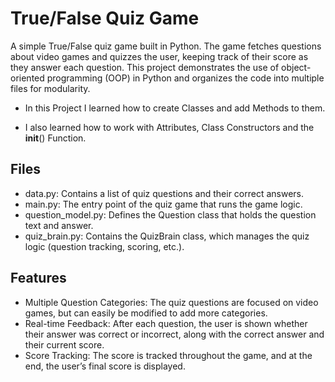 # True/False Quiz Game
A simple True/False quiz game built in Python. The game fetches questions about video games and quizzes the user, keeping track of their score as they answer each question. This project demonstrates the use of object-oriented programming (OOP) in Python and organizes the code into multiple files for modularity.

- In this Project I learned how to create Classes and add Methods to them.

- I also learned how to work with Attributes, Class Constructors and the __init__() Function.

## Files
- data.py: Contains a list of quiz questions and their correct answers.
- main.py: The entry point of the quiz game that runs the game logic.
- question_model.py: Defines the Question class that holds the question text and answer.
- quiz_brain.py: Contains the QuizBrain class, which manages the quiz logic (question tracking, scoring, etc.).

## Features
- Multiple Question Categories: The quiz questions are focused on video games, but can easily be modified to add more categories.
- Real-time Feedback: After each question, the user is shown whether their answer was correct or incorrect, along with the correct answer and their current score.
- Score Tracking: The score is tracked throughout the game, and at the end, the user’s final score is displayed.
